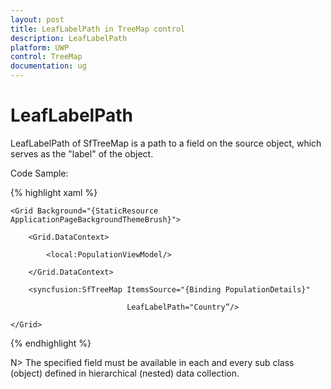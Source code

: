 ```yaml
---
layout: post
title: LeafLabelPath in TreeMap control
description: LeafLabelPath
platform: UWP
control: TreeMap
documentation: ug
---
```


# LeafLabelPath

LeafLabelPath of SfTreeMap is a path to a field on the source object, which serves as the "label" of the object.

Code Sample:

{% highlight xaml %}

    <Grid Background="{StaticResource ApplicationPageBackgroundThemeBrush}">

        <Grid.DataContext>

            <local:PopulationViewModel/>

        </Grid.DataContext>

        <syncfusion:SfTreeMap ItemsSource="{Binding PopulationDetails}" 

                              LeafLabelPath="Country”/>

    </Grid>
	
{% endhighlight %}

N>  The specified field must be available in each and every sub class (object) defined in hierarchical (nested) data collection.
